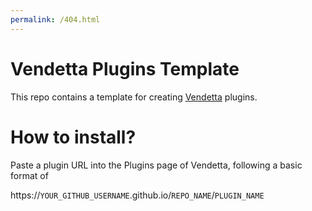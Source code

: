 ```yaml
---
permalink: /404.html
---
```

# Vendetta Plugins Template
This repo contains a template for creating [Vendetta](https://github.com/vendetta-mod/Vendetta) plugins.

# How to install?
Paste a plugin URL into the Plugins page of Vendetta, following a basic format of

https://`YOUR_GITHUB_USERNAME`.github.io/`REPO_NAME`/`PLUGIN_NAME`
